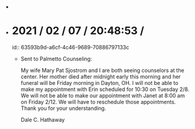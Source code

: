 -
- # 2021 / 02 / 07 / 20:48:53 /
  id:: 63593b9d-a6cf-4c46-9689-70886797133c
	- Sent to Palmetto Counseling:
	  
	  My wife Mary Pat Sjostrom and I are both seeing counselors at the center. Her mother died after midnight early this morning and her funeral will be Friday morning in Dayton, OH. I will not be able to make my appointment with Erin scheduled for 10:30 on Tuesday 2/8. We will not be able to make our appointment with Janet at 8:00 am on Friday 2/12. We will have to reschedule those appointments. Thank you for your understanding.
	  
	  Dale C. Hathaway
	  
	  <!-- Exported from TiddlyWiki at 19:18, 22nd October 2022 -->